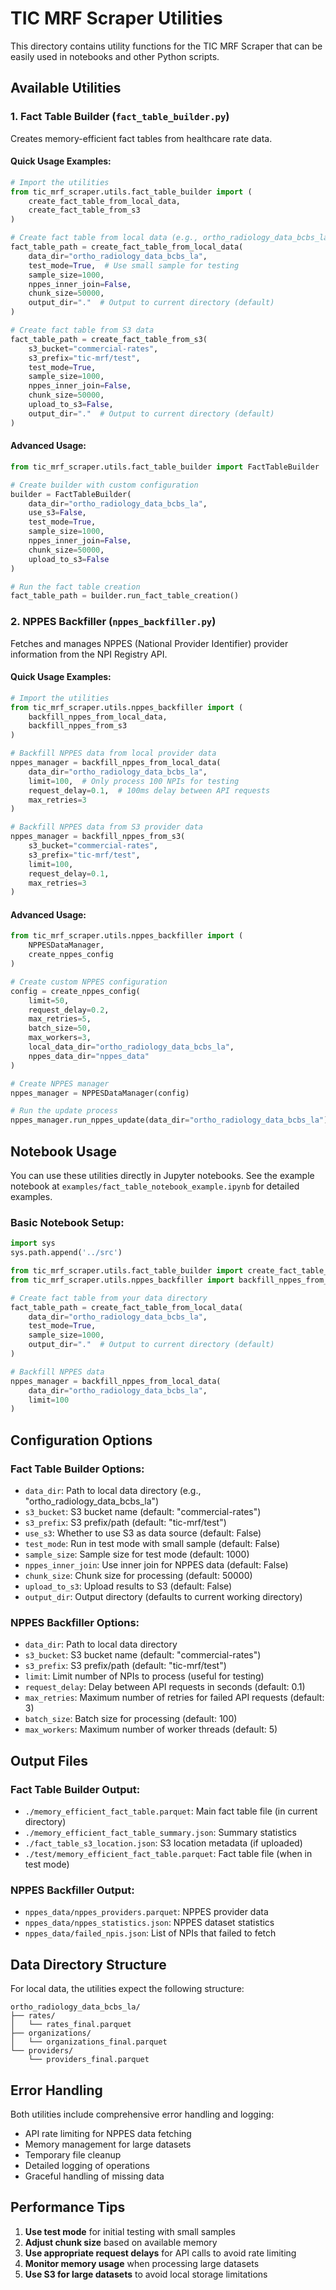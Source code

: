 # TIC MRF Scraper Utilities

This directory contains utility functions for the TIC MRF Scraper that can be easily used in notebooks and other Python scripts.

## Available Utilities

### 1. Fact Table Builder (`fact_table_builder.py`)

Creates memory-efficient fact tables from healthcare rate data.

#### Quick Usage Examples:

```python
# Import the utilities
from tic_mrf_scraper.utils.fact_table_builder import (
    create_fact_table_from_local_data,
    create_fact_table_from_s3
)

# Create fact table from local data (e.g., ortho_radiology_data_bcbs_la)
fact_table_path = create_fact_table_from_local_data(
    data_dir="ortho_radiology_data_bcbs_la",
    test_mode=True,  # Use small sample for testing
    sample_size=1000,
    nppes_inner_join=False,
    chunk_size=50000,
    output_dir="."  # Output to current directory (default)
)

# Create fact table from S3 data
fact_table_path = create_fact_table_from_s3(
    s3_bucket="commercial-rates",
    s3_prefix="tic-mrf/test",
    test_mode=True,
    sample_size=1000,
    nppes_inner_join=False,
    chunk_size=50000,
    upload_to_s3=False,
    output_dir="."  # Output to current directory (default)
)
```

#### Advanced Usage:

```python
from tic_mrf_scraper.utils.fact_table_builder import FactTableBuilder

# Create builder with custom configuration
builder = FactTableBuilder(
    data_dir="ortho_radiology_data_bcbs_la",
    use_s3=False,
    test_mode=True,
    sample_size=1000,
    nppes_inner_join=False,
    chunk_size=50000,
    upload_to_s3=False
)

# Run the fact table creation
fact_table_path = builder.run_fact_table_creation()
```

### 2. NPPES Backfiller (`nppes_backfiller.py`)

Fetches and manages NPPES (National Provider Identifier) provider information from the NPI Registry API.

#### Quick Usage Examples:

```python
# Import the utilities
from tic_mrf_scraper.utils.nppes_backfiller import (
    backfill_nppes_from_local_data,
    backfill_nppes_from_s3
)

# Backfill NPPES data from local provider data
nppes_manager = backfill_nppes_from_local_data(
    data_dir="ortho_radiology_data_bcbs_la",
    limit=100,  # Only process 100 NPIs for testing
    request_delay=0.1,  # 100ms delay between API requests
    max_retries=3
)

# Backfill NPPES data from S3 provider data
nppes_manager = backfill_nppes_from_s3(
    s3_bucket="commercial-rates",
    s3_prefix="tic-mrf/test",
    limit=100,
    request_delay=0.1,
    max_retries=3
)
```

#### Advanced Usage:

```python
from tic_mrf_scraper.utils.nppes_backfiller import (
    NPPESDataManager,
    create_nppes_config
)

# Create custom NPPES configuration
config = create_nppes_config(
    limit=50,
    request_delay=0.2,
    max_retries=5,
    batch_size=50,
    max_workers=3,
    local_data_dir="ortho_radiology_data_bcbs_la",
    nppes_data_dir="nppes_data"
)

# Create NPPES manager
nppes_manager = NPPESDataManager(config)

# Run the update process
nppes_manager.run_nppes_update(data_dir="ortho_radiology_data_bcbs_la")
```

## Notebook Usage

You can use these utilities directly in Jupyter notebooks. See the example notebook at `examples/fact_table_notebook_example.ipynb` for detailed examples.

### Basic Notebook Setup:

```python
import sys
sys.path.append('../src')

from tic_mrf_scraper.utils.fact_table_builder import create_fact_table_from_local_data
from tic_mrf_scraper.utils.nppes_backfiller import backfill_nppes_from_local_data

# Create fact table from your data directory
fact_table_path = create_fact_table_from_local_data(
    data_dir="ortho_radiology_data_bcbs_la",
    test_mode=True,
    sample_size=1000,
    output_dir="."  # Output to current directory (default)
)

# Backfill NPPES data
nppes_manager = backfill_nppes_from_local_data(
    data_dir="ortho_radiology_data_bcbs_la",
    limit=100
)
```

## Configuration Options

### Fact Table Builder Options:

- `data_dir`: Path to local data directory (e.g., "ortho_radiology_data_bcbs_la")
- `s3_bucket`: S3 bucket name (default: "commercial-rates")
- `s3_prefix`: S3 prefix/path (default: "tic-mrf/test")
- `use_s3`: Whether to use S3 as data source (default: False)
- `test_mode`: Run in test mode with small sample (default: False)
- `sample_size`: Sample size for test mode (default: 1000)
- `nppes_inner_join`: Use inner join for NPPES data (default: False)
- `chunk_size`: Chunk size for processing (default: 50000)
- `upload_to_s3`: Upload results to S3 (default: False)
- `output_dir`: Output directory (defaults to current working directory)

### NPPES Backfiller Options:

- `data_dir`: Path to local data directory
- `s3_bucket`: S3 bucket name (default: "commercial-rates")
- `s3_prefix`: S3 prefix/path (default: "tic-mrf/test")
- `limit`: Limit number of NPIs to process (useful for testing)
- `request_delay`: Delay between API requests in seconds (default: 0.1)
- `max_retries`: Maximum number of retries for failed API requests (default: 3)
- `batch_size`: Batch size for processing (default: 100)
- `max_workers`: Maximum number of worker threads (default: 5)

## Output Files

### Fact Table Builder Output:

- `./memory_efficient_fact_table.parquet`: Main fact table file (in current directory)
- `./memory_efficient_fact_table_summary.json`: Summary statistics
- `./fact_table_s3_location.json`: S3 location metadata (if uploaded)
- `./test/memory_efficient_fact_table.parquet`: Fact table file (when in test mode)

### NPPES Backfiller Output:

- `nppes_data/nppes_providers.parquet`: NPPES provider data
- `nppes_data/nppes_statistics.json`: NPPES dataset statistics
- `nppes_data/failed_npis.json`: List of NPIs that failed to fetch

## Data Directory Structure

For local data, the utilities expect the following structure:

```
ortho_radiology_data_bcbs_la/
├── rates/
│   └── rates_final.parquet
├── organizations/
│   └── organizations_final.parquet
└── providers/
    └── providers_final.parquet
```

## Error Handling

Both utilities include comprehensive error handling and logging:

- API rate limiting for NPPES data fetching
- Memory management for large datasets
- Temporary file cleanup
- Detailed logging of operations
- Graceful handling of missing data

## Performance Tips

1. **Use test mode** for initial testing with small samples
2. **Adjust chunk size** based on available memory
3. **Use appropriate request delays** for API calls to avoid rate limiting
4. **Monitor memory usage** when processing large datasets
5. **Use S3 for large datasets** to avoid local storage limitations 